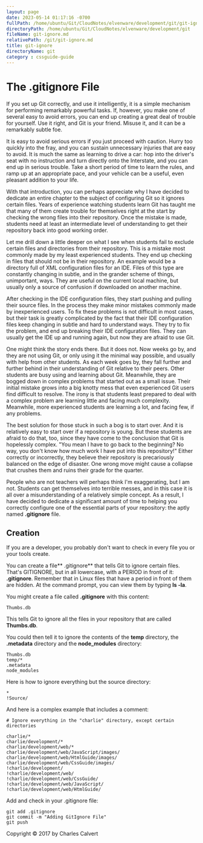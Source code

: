```yaml
---
layout: page
date: 2023-05-14 01:17:16 -0700
fullPath: /home/ubuntu/Git/CloudNotes/elvenware/development/git/git-ignore.md
directoryPath: /home/ubuntu/Git/CloudNotes/elvenware/development/git
fileName: git-ignore.md
relativePath: /git/git-ignore.md
title: git-ignore
directoryName: git
category : cssguide-guide
---
```


# The .gitignore File

If you set up Git correctly, and use it intelligently, it is a simple mechanism for performing remarkably powerful tasks. If, however, you make one of several easy to avoid errors, you can end up creating a great deal of trouble for yourself. Use it right, and Git is your friend. Misuse it, and it can be a remarkably subtle foe.

It is easy to avoid serious errors if you just proceed with caution. Hurry too quickly into the fray, and you can sustain unnecessary injuries that are easy to avoid. It is much the same as learning to drive a car: hop into the driver's seat with no instruction and turn directly onto the Interstate, and you can end up in serious trouble. Take a short period of time to learn the rules, and ramp up at an appropriate pace, and your vehicle can be a useful, even pleasant addition to your life.

With that introduction, you can perhaps appreciate why I have decided to dedicate an entire chapter to the subject of configuring Git so it ignores certain files. Years of experience watching students learn Git has taught me that many of them create trouble for themselves right at the start by checking the wrong files into their repository. Once the mistake is made, students need at least an intermediate level of understanding to get their repository back into good working order.

Let me drill down a little deeper on what I see when students fail to exclude certain files and directories from their repository. This is a mistake most commonly made by my least experienced students. They end up checking in files that should not be in their repository. An example would be a directory full of XML configuration files for an IDE. Files of this type are constantly changing in subtle, and in the grander scheme of things, unimportant, ways. They are useful on the current local machine, but usually only a source of confusion if downloaded on another machine.

After checking in the IDE configuration files, they start pushing and pulling their source files. In the process they make minor mistakes commonly made by inexperienced users. To fix these problems is not difficult in most cases, but their task is greatly complicated by the fact that their IDE configuration files keep changing in subtle and hard to understand ways. They try to fix the problem, and end up breaking their IDE configuration files. They can usually get the IDE up and running again, but now they are afraid to use Git.

One might think the story ends there. But it does not. Now weeks go by, and they are not using Git, or only using it the minimal way possible, and usually with help from other students. As each week goes by, they fall further and further behind in their understanding of Git relative to their peers. Other students are busy using and learning about Git. Meanwhile, they are bogged down in complex problems that started out as a small issue. Their initial mistake grows into a big knotty mess that even experienced Git users find difficult to resolve. The irony is that students least prepared to deal with a complex problem are learning little and facing much complexity. Meanwhile, more experienced students are learning a lot, and facing few, if any problems.

The best solution for those stuck in such a bog is to start over. And it is relatively easy to start over if a repository is young. But these students are afraid to do that, too, since they have come to the conclusion that Git is hopelessly complex. "You mean I have to go back to the beginning? No way, you don't know how much work I have put into this repository!" Either correctly or incorrectly, they believe their repository is precariously balanced on the edge of disaster. One wrong move might cause a collapse that crushes them and ruins their grade for the quarter.

People who are not teachers will perhaps think I'm exaggerating, but I am not. Students can get themselves into terrible messes, and in this case it is all over a misunderstanding of a relatively simple concept. As a result, I have decided to dedicate a significant amount of time to helping you correctly configure one of the essential parts of your repository: the aptly named **.gitignore** file.

## Creation

If you are a developer, you probably don't want to check in every file you or your tools create.

You can create a file** .gitignore** that tells Git to ignore certain files.  That's GITIGNORE, but in all lowercase, with a PERIOD in front of it: **.gitignore**. Remember that in Linux files that have a period in front of them are hidden. At the command prompt, you can view them by typing **ls -la**.

You might create a file called **.gitignore** with this content:

	Thumbs.db

This tells Git to ignore all the files in your repository that are called **Thumbs.db**.

You could then tell it to ignore the contents of the **temp** directory, the **.metadata** directory and the **node_modules** directory:

	Thumbs.db
	temp/*
	.metadata
	node_modules

Here is how to ignore everything but the source directory:

	*
	!Source/

And here is a complex example that includes a comment:

```
# Ignore everything in the "charlie" directory, except certain directories

charlie/*
charlie/development/*
charlie/development/web/*
charlie/development/web/JavaScript/images/
charlie/development/web/HtmlGuide/images/
charlie/development/web/CssGuide/images/
!charlie/development/
!charlie/development/web/
!charlie/development/web/CssGuide/
!charlie/development/web/JavaScript/
!charlie/development/web/HtmlGuide/
```

Add and check in your .gitignore file:

```
git add .gitignore
git commit -m "Adding GitIgnore File"
git push
```

Copyright &copy; 2017 by Charles Calvert
